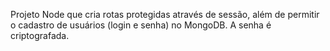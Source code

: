 Projeto Node que cria rotas protegidas através de sessão, além de permitir o cadastro de usuários (login e senha) no MongoDB. A senha é criptografada.
